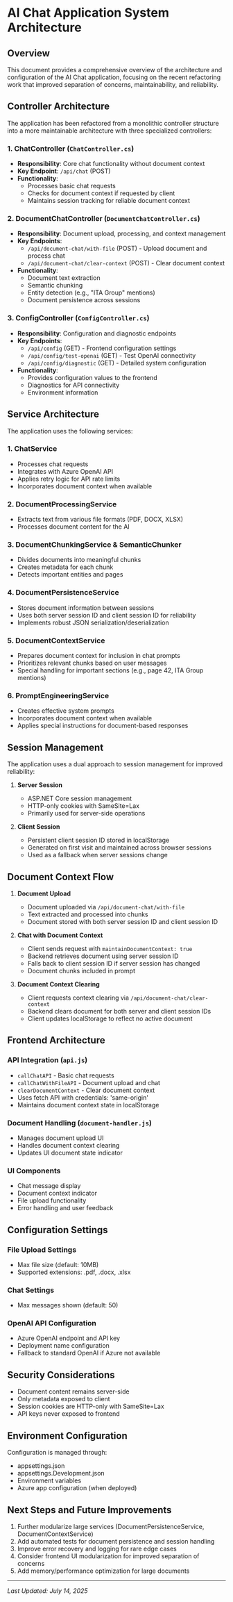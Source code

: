 # AI Chat Application System Architecture

## Overview

This document provides a comprehensive overview of the architecture and configuration of the AI Chat application, focusing on the recent refactoring work that improved separation of concerns, maintainability, and reliability.

## Controller Architecture

The application has been refactored from a monolithic controller structure into a more maintainable architecture with three specialized controllers:

### 1. ChatController (`ChatController.cs`)
- **Responsibility**: Core chat functionality without document context
- **Key Endpoint**: `/api/chat` (POST)
- **Functionality**: 
  - Processes basic chat requests
  - Checks for document context if requested by client
  - Maintains session tracking for reliable document context

### 2. DocumentChatController (`DocumentChatController.cs`)
- **Responsibility**: Document upload, processing, and context management
- **Key Endpoints**:
  - `/api/document-chat/with-file` (POST) - Upload document and process chat
  - `/api/document-chat/clear-context` (POST) - Clear document context
- **Functionality**:
  - Document text extraction
  - Semantic chunking
  - Entity detection (e.g., "ITA Group" mentions)
  - Document persistence across sessions

### 3. ConfigController (`ConfigController.cs`)
- **Responsibility**: Configuration and diagnostic endpoints
- **Key Endpoints**:
  - `/api/config` (GET) - Frontend configuration settings
  - `/api/config/test-openai` (GET) - Test OpenAI connectivity
  - `/api/config/diagnostic` (GET) - Detailed system configuration
- **Functionality**:
  - Provides configuration values to the frontend
  - Diagnostics for API connectivity
  - Environment information

## Service Architecture

The application uses the following services:

### 1. ChatService
- Processes chat requests
- Integrates with Azure OpenAI API
- Applies retry logic for API rate limits
- Incorporates document context when available

### 2. DocumentProcessingService
- Extracts text from various file formats (PDF, DOCX, XLSX)
- Processes document content for the AI

### 3. DocumentChunkingService & SemanticChunker
- Divides documents into meaningful chunks
- Creates metadata for each chunk
- Detects important entities and pages

### 4. DocumentPersistenceService
- Stores document information between sessions
- Uses both server session ID and client session ID for reliability
- Implements robust JSON serialization/deserialization

### 5. DocumentContextService
- Prepares document context for inclusion in chat prompts
- Prioritizes relevant chunks based on user messages
- Special handling for important sections (e.g., page 42, ITA Group mentions)

### 6. PromptEngineeringService
- Creates effective system prompts
- Incorporates document context when available
- Applies special instructions for document-based responses

## Session Management

The application uses a dual approach to session management for improved reliability:

1. **Server Session**
   - ASP.NET Core session management
   - HTTP-only cookies with SameSite=Lax
   - Primarily used for server-side operations

2. **Client Session**
   - Persistent client session ID stored in localStorage
   - Generated on first visit and maintained across browser sessions
   - Used as a fallback when server sessions change

## Document Context Flow

1. **Document Upload**
   - Document uploaded via `/api/document-chat/with-file`
   - Text extracted and processed into chunks
   - Document stored with both server session ID and client session ID

2. **Chat with Document Context**
   - Client sends request with `maintainDocumentContext: true`
   - Backend retrieves document using server session ID
   - Falls back to client session ID if server session has changed
   - Document chunks included in prompt

3. **Document Context Clearing**
   - Client requests context clearing via `/api/document-chat/clear-context`
   - Backend clears document for both server and client session IDs
   - Client updates localStorage to reflect no active document

## Frontend Architecture

### API Integration (`api.js`)
- `callChatAPI` - Basic chat requests
- `callChatWithFileAPI` - Document upload and chat
- `clearDocumentContext` - Clear document context
- Uses fetch API with credentials: 'same-origin'
- Maintains document context state in localStorage

### Document Handling (`document-handler.js`)
- Manages document upload UI
- Handles document context clearing
- Updates UI document state indicator

### UI Components
- Chat message display
- Document context indicator
- File upload functionality
- Error handling and user feedback

## Configuration Settings

### File Upload Settings
- Max file size (default: 10MB)
- Supported extensions: .pdf, .docx, .xlsx

### Chat Settings
- Max messages shown (default: 50)

### OpenAI API Configuration
- Azure OpenAI endpoint and API key
- Deployment name configuration
- Fallback to standard OpenAI if Azure not available

## Security Considerations

- Document content remains server-side
- Only metadata exposed to client
- Session cookies are HTTP-only with SameSite=Lax
- API keys never exposed to frontend

## Environment Configuration

Configuration is managed through:
- appsettings.json
- appsettings.Development.json
- Environment variables
- Azure app configuration (when deployed)

## Next Steps and Future Improvements

1. Further modularize large services (DocumentPersistenceService, DocumentContextService)
2. Add automated tests for document persistence and session handling
3. Improve error recovery and logging for rare edge cases
4. Consider frontend UI modularization for improved separation of concerns
5. Add memory/performance optimization for large documents

---

*Last Updated: July 14, 2025*
